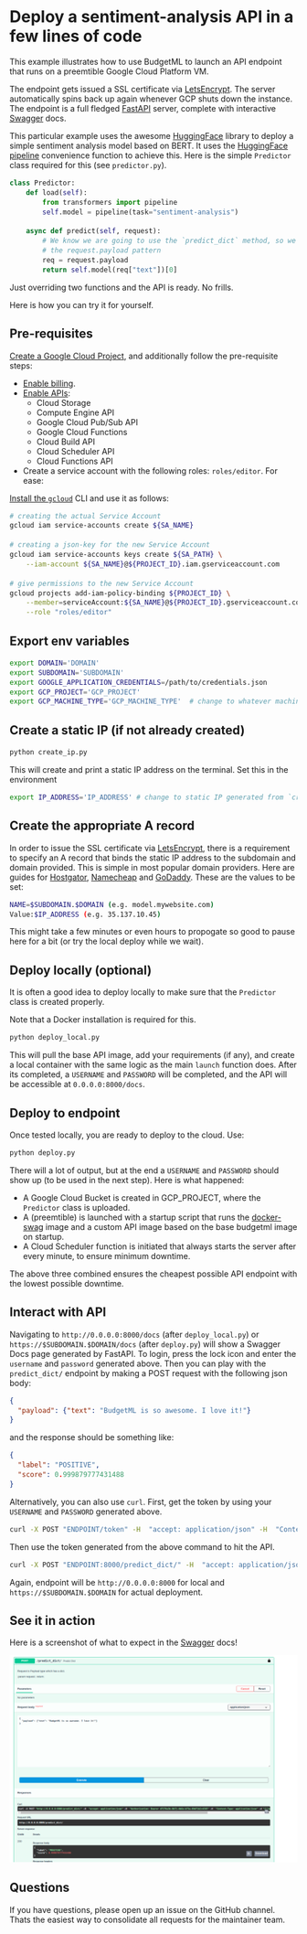# Deploy a sentiment-analysis API in a few lines of code

This example illustrates how to use BudgetML to launch an API endpoint that runs on a preemtible Google Cloud Platform VM. 

The endpoint gets issued a SSL certificate via [LetsEncrypt](https://letsencrypt.org/). 
The server automatically spins back up again whenever GCP shuts down the instance. The endpoint is a full fledged [FastAPI](https://fastapi.tiangolo.com/) 
server, complete with interactive [Swagger](https://swagger.io/docs/) docs.

This particular example uses the awesome [HuggingFace](https://huggingface.co/) library to deploy a simple sentiment analysis 
model based on BERT. It uses the [HuggingFace pipeline](https://huggingface.co/transformers/main_classes/pipelines.html) convenience 
function to achieve this. Here is the simple `Predictor` class required for this (see `predictor.py`).

```python
class Predictor:
    def load(self):
        from transformers import pipeline
        self.model = pipeline(task="sentiment-analysis")

    async def predict(self, request):
        # We know we are going to use the `predict_dict` method, so we use
        # the request.payload pattern
        req = request.payload
        return self.model(req["text"])[0]
```
Just overriding two functions and the API is ready. No frills.

Here is how you can try it for yourself.

## Pre-requisites
[Create a Google Cloud Project](https://cloud.google.com/appengine/docs/standard/nodejs/building-app/creating-project), 
and additionally follow the pre-requisite steps:

* [Enable billing](https://cloud.google.com/billing/docs/how-to/modify-project).
* [Enable APIs](https://cloud.google.com/apis/docs/getting-started):
  * Cloud Storage
  * Compute Engine API
  * Google Cloud Pub/Sub API
  * Google Cloud Functions
  * Cloud Build API
  * Cloud Scheduler API
  * Cloud Functions API
* Create a service account with the following roles: `roles/editor`. For ease:

[Install the `gcloud`](https://cloud.google.com/sdk/docs/install) CLI and use it as follows:

```bash
# creating the actual Service Account
gcloud iam service-accounts create ${SA_NAME}

# creating a json-key for the new Service Account
gcloud iam service-accounts keys create ${SA_PATH} \
    --iam-account ${SA_NAME}@${PROJECT_ID}.iam.gserviceaccount.com
    
# give permissions to the new Service Account
gcloud projects add-iam-policy-binding ${PROJECT_ID} \
    --member=serviceAccount:${SA_NAME}@${PROJECT_ID}.gserviceaccount.com \
    --role "roles/editor" 
```

## Export env variables
```bash
export DOMAIN='DOMAIN'
export SUBDOMAIN='SUBDOMAIN' 
export GOOGLE_APPLICATION_CREDENTIALS=/path/to/credentials.json
export GCP_PROJECT='GCP_PROJECT'
export GCP_MACHINE_TYPE='GCP_MACHINE_TYPE'  # change to whatever machine type you like
```

## Create a static IP (if not already created)
```python
python create_ip.py
```

This will create and print a static IP address on the terminal. Set this in the environment

```bash
export IP_ADDRESS='IP_ADDRESS' # change to static IP generated from `create_ip.py`
```

## Create the appropriate A record
In order to issue the SSL certificate via [LetsEncrypt](https://letsencrypt.org/), there is a requirement to specify an 
A record that binds the static IP address to the subdomain and domain provided. This is simple in most popular domain 
providers. Here are guides for [Hostgator](https://www.hostgator.com/help/article/how-to-change-dns-zones-mx-cname-and-a-records), 
[Namecheap](https://www.namecheap.com/support/knowledgebase/article.aspx/319/2237/how-can-i-set-up-an-a-address-record-for-my-domain/) 
and [GoDaddy](godaddy.com/help/add-an-a-record-19238). These are the values to be set:

```bash
NAME=$SUBDOMAIN.$DOMAIN (e.g. model.mywebsite.com)
Value:$IP_ADDRESS (e.g. 35.137.10.45)
```

This might take a few minutes or even hours to propogate so good to pause here for a bit (or try the local deploy while we wait).

## Deploy locally (optional)
It is often a good idea to deploy locally to make sure that the `Predictor` class is created properly. 

Note that a Docker installation is required for this.

```python
python deploy_local.py
```

This will pull the base API image, add your requirements (if any), and create a local container with the same 
logic as the main `launch` function does. After its completed, a `USERNAME` and `PASSWORD` will be completed, and 
the API will be accessible at `0.0.0.0:8000/docs`.

## Deploy to endpoint
Once tested locally, you are ready to deploy to the cloud. Use:

```python
python deploy.py
```

There will a lot of output, but at the end a `USERNAME` and `PASSWORD` should show up (to be used in the next step). Here is 
what happened:

* A Google Cloud Bucket is created in GCP_PROJECT, where the `Predictor` class is uploaded.
* A (preemtible) is launched with a startup script that runs the [docker-swag](https://github.com/linuxserver/docker-swag) image 
  and a custom API image based on the base budgetml image on startup.
* A Cloud Scheduler function is initiated that always starts the server after every minute, to ensure minimum downtime.

The above three combined ensures the cheapest possible API endpoint with the lowest possible downtime.

## Interact with API
Navigating to `http://0.0.0.0:8000/docs` (after `deploy_local.py`) or `https://$SUBDOMAIN.$DOMAIN/docs` (after `deploy.py`)
will show a Swagger Docs page generated by FastAPI. To login, press the lock icon 
and enter the `username` and `password` generated above. Then you can play with the `predict_dict/` endpoint by 
making a POST request with the following json body:

```json
{
  "payload": {"text": "BudgetML is so awesome. I love it!"}
}
```

and the response should be something like:

```json
{
  "label": "POSITIVE",
  "score": 0.999879777431488
}
```

Alternatively, you can also use `curl`. First, get the token by using your `USERNAME` and `PASSWORD` generated above.

```bash
curl -X POST "ENDPOINT/token" -H  "accept: application/json" -H  "Content-Type: application/x-www-form-urlencoded" -d "grant_type=&username=USERNAME&password=PASSWORD&scope=&client_id=&client_secret="
```

Then use the token generated from the above command to hit the API.

```bash
curl -X POST "ENDPOINT:8000/predict_dict/" -H  "accept: application/json" -H  "Authorization: Bearer TOKEN" -H  "Content-Type: application/json" -d "{\"payload\":{\"text\":\"BudgetML is so awesome. I love it!\"}}"
```

Again, endpoint will be `http://0.0.0.0:8000` for local and `https://$SUBDOMAIN.$DOMAIN` for actual deployment.

## See it in action
Here is a screenshot of what to expect in the [Swagger](https://swagger.io/docs/) docs!

![Screenshot of swagger UI](../../docs/static/swagger_predict_dict.png)

## Questions
If you have questions, please open up an issue on the GitHub channel. Thats the easiest way to consolidate all requests for the 
maintainer team.